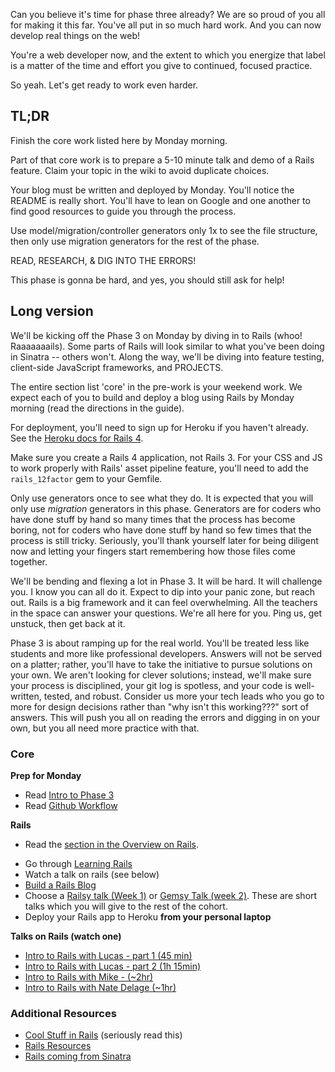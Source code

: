 Can you believe it's time for phase three already? We are so proud of you all
for making it this far. You've all put in so much hard work. And you can now
develop real things on the web!

You're a web developer now, and the extent to which you energize that label is
a matter of the time and effort you give to continued, focused practice.

So yeah. Let's get ready to work even harder.

## TL;DR

Finish the core work listed here by Monday morning.

Part of that core work is to prepare a 5-10 minute talk and demo of a Rails
feature. Claim your topic in the wiki to avoid duplicate choices.

Your blog must be written and deployed by Monday. You'll notice the README is
really short. You'll have to lean on Google and one another to find good
resources to guide you through the process.

Use model/migration/controller generators only 1x to see the file structure,
then only use migration generators for the rest of the phase.

READ, RESEARCH, & DIG INTO THE ERRORS!

This phase is gonna be hard, and yes, you should still ask for help!

## Long version

We'll be kicking off the Phase 3 on Monday by diving in to Rails (whoo!
Raaaaaaails). Some parts of Rails will look similar to what you've been doing
in Sinatra -- others won't. Along the way, we'll be diving into feature
testing, client-side JavaScript frameworks, and PROJECTS.

The entire section list 'core' in the pre-work is your weekend work.  We expect
each of you to build and deploy a blog using Rails by Monday morning (read the
directions in the guide).

For deployment, you'll need to sign up for Heroku if you haven't already. See
the [Heroku docs for Rails 4][HerokuGS].


Make sure you create a Rails 4 application, not Rails 3. For your CSS and JS to
work properly with Rails' asset pipeline feature, you'll need to add the
`rails_12factor` gem to your Gemfile.

Only use generators once to see what they do.  It is expected that you will
only use _migration_ generators in this phase. Generators are for coders who
have done stuff by hand so many times that the process has become boring, not
for coders who have done stuff by hand so few times that the process is still
tricky. Seriously, you'll thank yourself later for being diligent now and
letting your fingers start remembering how those files come together.

We'll be bending and flexing a lot in Phase 3. It will be hard. It will
challenge you. I know you can all do it. Expect to dip into your panic zone,
but reach out. Rails is a big framework and it can feel overwhelming. All the
teachers in the space can answer your questions. We're all here for you. Ping
us, get unstuck, then get back at it.

Phase 3 is about ramping up for the real world. You'll be treated less like
students and more like professional developers. Answers will not be served on a
platter; rather, you'll have to take the initiative to pursue solutions on your
own. We aren't looking for clever solutions; instead, we'll make sure your
process is disciplined, your git log is spotless, and your code is
well-written, tested, and robust. Consider us more your tech leads who you go
to more for design decisions rather than "why isn't this working???" sort of
answers.  This will push you all on reading the errors and digging in on your
own, but you all need more practice with that.

### Core

**Prep for Monday**

* Read [Intro to Phase 3](../resources/intro-to-p3.md)
* Read [Github Workflow](../resources/git-workflow.md)

**Rails**

- Read the [section in the Overview on Rails](../resources/intro-to-p3.md#on-rails).
* Go through [Learning Rails](../phase-3-prep/learning-rails.md)
* Watch a talk on rails (see below)
* [Build a Rails Blog](../../../../rails-blog-challenge)
* Choose a [Railsy talk (Week 1)](../resources/railsy-talk-topics.md) or [Gemsy Talk (week 2)](../resources/gemsy_talk_topics.md). These are short talks which you will give to the rest of the cohort.
* Deploy your Rails app to Heroku **from your personal laptop**

**Talks on Rails (watch one)**
- [Intro to Rails with Lucas - part 1 (45 min)](https://talks.devbootcamp.com/intro-to-rails-part-1)
- [Intro to Rails with Lucas - part 2 (1h 15min)](https://talks.devbootcamp.com/intro-to-rails-part-2)
- [Intro to Rails with Mike - (~2hr)](https://talks.devbootcamp.com/2014-coyotes-aeu-intro-to-rails)
- [Intro to Rails with Nate Delage (~1hr)](https://talks.devbootcamp.com/rails-intro-1)

### Additional Resources

- [Cool Stuff in Rails](../resources/cool-stuff-in-rails.md) (seriously read this)
- [Rails Resources](../resources/rails-resources.md)
- [Rails coming from Sinatra](../phase-3-prep/rails-sinatra.md)

[HerokuGS]: https://devcenter.heroku.com/articles/getting-started-with-rails4.
